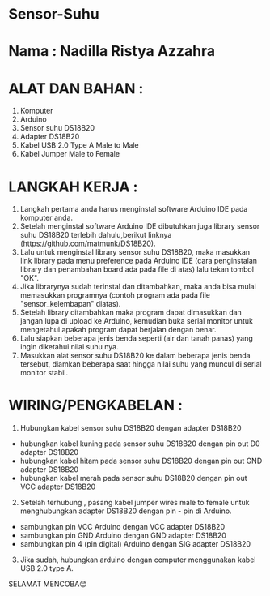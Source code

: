 # Sensor-Suhu
# Nama : Nadilla Ristya Azzahra

# ALAT DAN BAHAN :
1.	Komputer
2.	Arduino 
3.	Sensor suhu DS18B20
4.	Adapter DS18B20
5.	Kabel USB 2.0 Type A Male to Male 
6.	Kabel Jumper Male to Female


# LANGKAH KERJA :
1. Langkah pertama anda harus menginstal software Arduino IDE pada komputer anda. 
2. Setelah menginstal software Arduino IDE dibutuhkan juga library sensor suhu DS18B20 terlebih dahulu,berikut linknya  (https://github.com/matmunk/DS18B20).
3. Lalu untuk menginstal library sensor suhu DS18B20, maka masukkan link library pada menu preference pada  Arduino IDE (cara penginstalan library dan penambahan board ada pada file di atas) lalu tekan tombol "OK".
4. Jika librarynya sudah terinstal dan ditambahkan, maka anda bisa mulai memasukkan programnya (contoh program ada pada file "sensor_kelembapan" diatas). 
5. Setelah library ditambahkan maka program dapat dimasukkan dan jangan lupa di upload ke Arduino, kemudian buka serial monitor untuk mengetahui apakah program dapat berjalan dengan benar. 
6. Lalu siapkan beberapa jenis benda seperti (air dan tanah panas) yang ingin diketahui nilai suhu nya.
7. Masukkan alat sensor suhu DS18B20 ke dalam beberapa jenis benda tersebut, diamkan beberapa saat hingga nilai suhu yang muncul di serial monitor stabil.


# WIRING/PENGKABELAN :
1. Hubungkan kabel sensor suhu DS18B20 dengan adapter DS18B20
- hubungkan kabel kuning pada sensor suhu DS18B20 dengan pin out D0 adapter DS18B20
- hubungkan kabel hitam pada sensor suhu DS18B20 dengan pin out GND adapter DS18B20
- hubungkan kabel merah pada sensor suhu DS18B20 dengan pin out VCC adapter DS18B20
2. Setelah terhubung , pasang kabel jumper wires male to female untuk menghubungkan adapter DS18B20 dengan pin - pin di Arduino.
- sambungkan pin VCC Arduino dengan VCC adapter DS18B20
- sambungkan pin GND Arduino dengan GND adapter DS18B20
- sambungkan pin 4 (pin digital) Arduino dengan SIG adapter DS18B20
3. Jika sudah, hubungkan arduino dengan computer menggunakan kabel USB 2.0 type A.

SELAMAT MENCOBA😊


